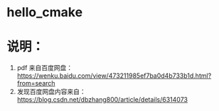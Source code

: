 # hello_cmake
# 说明：
1. pdf 来自百度网盘：https://wenku.baidu.com/view/473211985ef7ba0d4b733b1d.html?from=search
2. 发现百度网盘内容来自：https://blog.csdn.net/dbzhang800/article/details/6314073
